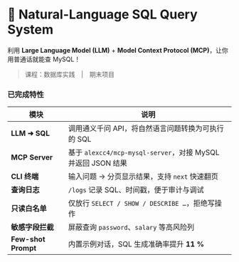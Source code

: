 # 🦉 Natural-Language SQL Query System

利用 **Large Language Model (LLM)** + **Model Context Protocol (MCP)**，让你用普通话就能查 MySQL！

> 课程：数据库实践 | 期末项目

### 已完成特性
| 模块 | 说明 |
|------|------|
| **LLM ➜ SQL** | 调用通义千问 API，将自然语言问题转换为可执行的 SQL |
| **MCP Server** | 基于 `alexcc4/mcp-mysql-server`，对接 MySQL 并返回 JSON 结果 |
| **CLI 终端** | 输入问题 → 分页显示结果，支持 `next` 快速翻页 |
| **查询日志** | `/logs` 记录 SQL、时间戳，便于审计与调试 |
| **只读白名单** | 仅放行 `SELECT / SHOW / DESCRIBE …`，拒绝写操作 |
| **敏感字段拦截** | 屏蔽查询 `password`、`salary` 等高风险列 |
| **Few-shot Prompt** | 内置示例对话，SQL 生成准确率提升 **11 %** |
